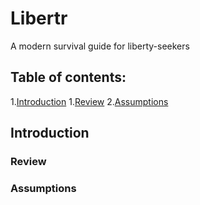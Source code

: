 # Libertr
A modern survival guide for liberty-seekers


## Table of contents:

  1.[Introduction](#introduction)
    1.[Review](#review)
    2.[Assumptions](#assumptions)
  

## Introduction

### Review
  
### Assumptions
